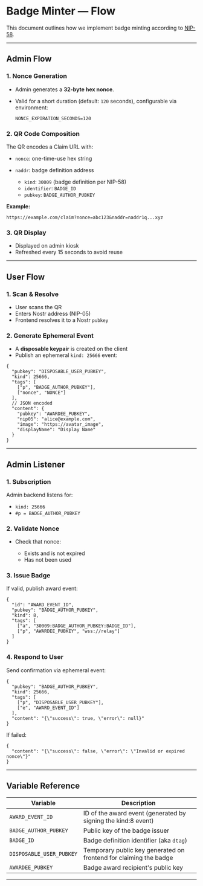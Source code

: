 # Badge Minter — Flow

This document outlines how we implement badge minting according to [NIP-58](https://github.com/nostr-protocol/nips/blob/master/58.md).

---

## Admin Flow

### 1. Nonce Generation

- Admin generates a **32-byte hex nonce**.
- Valid for a short duration (default: `120` seconds), configurable via environment:

  ```env
  NONCE_EXPIRATION_SECONDS=120
  ```

### 2. QR Code Composition

The QR encodes a Claim URL with:

- `nonce`: one-time-use hex string
- `naddr`: badge definition address

  - `kind`: `30009` (badge definition per NIP-58)
  - `identifier`: `BADGE_ID`
  - `pubkey`: `BADGE_AUTHOR_PUBKEY`

**Example:**

```
https://example.com/claim?nonce=abc123&naddr=naddr1q...xyz
```

### 3. QR Display

- Displayed on admin kiosk
- Refreshed every 15 seconds to avoid reuse

---

## User Flow

### 1. Scan & Resolve

- User scans the QR
- Enters Nostr address (NIP-05)
- Frontend resolves it to a Nostr `pubkey`

### 2. Generate Ephemeral Event

- A **disposable keypair** is created on the client
- Publish an ephemeral `kind: 25666` event:

```jsonc
{
  "pubkey": "DISPOSABLE_USER_PUBKEY",
  "kind": 25666,
  "tags": [
    ["p", "BADGE_AUTHOR_PUBKEY"],
    ["nonce", "NONCE"]
  ],
  // JSON encoded
  "content": {
    "pubkey": "AWARDEE_PUBKEY",
    "nip05": "alice@example.com",
    "image": "https://avatar_image",
    "displayName": "Display Name"
  }
}
```

---

## Admin Listener

### 1. Subscription

Admin backend listens for:

- `kind: 25666`
- `#p = BADGE_AUTHOR_PUBKEY`

### 2. Validate Nonce

- Check that nonce:

  - Exists and is not expired
  - Has not been used

### 3. Issue Badge

If valid, publish award event:

```jsonc
{
  "id": "AWARD_EVENT_ID",
  "pubkey": "BADGE_AUTHOR_PUBKEY",
  "kind": 8,
  "tags": [
    ["a", "30009:BADGE_AUTHOR_PUBKEY:BADGE_ID"],
    ["p", "AWARDEE_PUBKEY", "wss://relay"]
  ]
}
```

### 4. Respond to User

Send confirmation via ephemeral event:

```jsonc
{
  "pubkey": "BADGE_AUTHOR_PUBKEY",
  "kind": 25666,
  "tags": [
    ["p", "DISPOSABLE_USER_PUBKEY"],
    ["e", "AWARD_EVENT_ID"]
  ],
  "content": "{\"success\": true, \"error\": null}"
}
```

If failed:

```jsonc
{
  "content": "{\"success\": false, \"error\": \"Invalid or expired nonce\"}"
}
```

---

## Variable Reference

| Variable                 | Description                                                       |
| ------------------------ | ----------------------------------------------------------------- |
| `AWARD_EVENT_ID`         | ID of the award event (generated by signing the kind:8 event)     |
| `BADGE_AUTHOR_PUBKEY`    | Public key of the badge issuer                                    |
| `BADGE_ID`               | Badge definition identifier (aka `dtag`)                          |
| `DISPOSABLE_USER_PUBKEY` | Temporary public key generated on frontend for claiming the badge |
| `AWARDEE_PUBKEY`         | Badge award recipient's public key                                |

---
